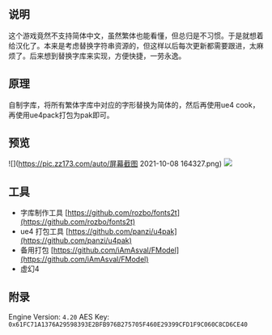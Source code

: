 


## 说明

这个游戏竟然不支持简体中文，虽然繁体也能看懂，但总归是不习惯。于是就想着给汉化了。本来是考虑替换字符串资源的，但这样以后每次更新都需要跟进，太麻烦了。后来想到替换字库来实现，方便快捷，一劳永逸。

## 原理

自制字库，将所有繁体字库中对应的字形替换为简体的，然后再使用ue4 cook，再使用ue4pack打包为pak即可。

## 预览
![](https://pic.zz173.com/auto/屏幕截图 2021-10-08 164327.png)
![](https://pic.zz173.com/auto/20211008174919.png)

## 工具

* 字库制作工具 [https://github.com/rozbo/fonts2t](https://github.com/rozbo/fonts2t)
* ue4 打包工具 [https://github.com/panzi/u4pak](https://github.com/panzi/u4pak)
* 备用打包 [https://github.com/iAmAsval/FModel](https://github.com/iAmAsval/FModel)
* 虚幻4

## 附录
Engine Version: `4.20`
AES Key: `0x61FC71A1376A29598393E2BFB976B275705F460E29399CFD1F9C060C8CD6CE40`